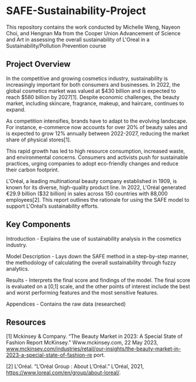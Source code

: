 # SAFE-Sustainability-Project
This repository contains the work conducted by Michelle Weng, Nayeon Choi, and Hengnan Ma from the Cooper Union Advancement of Science and Art in assessing the overall sustainability of L'Oreal in a Sustainability/Pollution Prevention course
## Project Overview
In the competitive and growing cosmetics industry, sustainability is increasingly important for both consumers and businesses. In 2022, the global cosmetics market was valued at $430 billion and is expected to reach $580 billion by 2027[1]. Despite economic challenges, the beauty market, including skincare, fragrance, makeup, and haircare, continues to expand.

As competition intensifies, brands have to adapt to the evolving landscape. For instance, e-commerce now accounts for over 20% of beauty sales and is expected to grow 12% annually between 2022-2027, reducing the market share of physical stores[1].

This rapid growth has led to high resource consumption, increased waste, and environmental concerns. Consumers and activists push for sustainable practices, urging companies to adopt eco-friendly changes and reduce their carbon footprint.

L'Oréal, a leading multinational beauty company established in 1909, is known for its diverse, high-quality product line. In 2022, L'Oréal generated €29.9 billion ($32 billion) in sales across 150 countries with 88,000 employees[2]. This report outlines the rationale for using the SAFE model to support L'Oréal’s sustainability efforts. 

## Key Components
Introduction - Explains the use of sustainability analysis in the cosmetics industry.

Model Description - Lays down the SAFE method in a step-by-step manner, the methodology of calculating the overall sustainability through fuzzy analytics.

Results - Interprets the final score and findings of the model. The final score is evaluated on a [0,1] scale, and the other points of interest include the best and worst performing features and the most sensitive features. 

Appendices - Contains the raw data (researched)

## Resources
[1] Mckinsey & Company. “The Beauty Market in 2023: A Special State of Fashion Report McKinsey.”
Www.mckinsey.com, 22 May 2023,
www.mckinsey.com/industries/retail/our-insights/the-beauty-market-in-2023-a-special-state-of-fashion-re
port.

[2] L'Oréal. “L’Oréal Group : About L’Oréal.” L’Oréal, 2021, https://www.loreal.com/en/group/about-loreal/.
